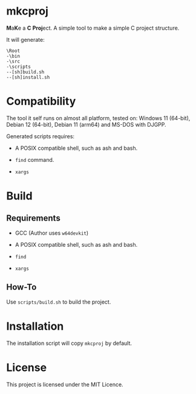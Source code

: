 # mkcproj

**M**a**K**e a **C** **Proj**ect. A simple tool to make a simple C project structure.

It will generate:

```
\Root
-\bin
-\src
-\scripts
--[sh]build.sh
--[sh]install.sh
```

# Compatibility

The tool it self runs on almost all platform, tested on: Windows 11 (64-bit), Debian 12 (64-bit), Debian 11 (arm64) and MS-DOS with DJGPP.

Generated scripts requires:

- A POSIX compatible shell, such as ash and bash.

- `find` command.

- `xargs`

# Build

## Requirements

- GCC (Author uses `w64devkit`)

- A POSIX compatible shell, such as ash and bash.

- `find`

- `xargs`

## How-To

Use `scripts/build.sh` to build the project.

# Installation

The installation script will copy `mkcproj` by default.

# License

This project is licensed under the MIT Licence.

